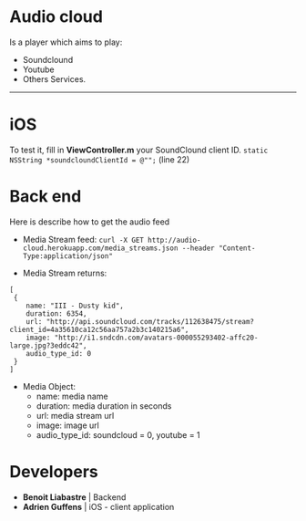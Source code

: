 Audio cloud
===========


Is a player which aims to play:
- Soundclound
- Youtube
- Others
Services.

---

iOS
====


To test it, fill in **ViewController.m** your SoundClound client ID.
`static NSString *soundcloundClientId = @"";` (line 22)


Back end
========

Here is describe how to get the audio feed

- Media Stream feed:
```curl -X GET http://audio-cloud.herokuapp.com/media_streams.json --header "Content-Type:application/json"```

- Media Stream returns:
```
[
 {
	name: "III - Dusty kid",
	duration: 6354,
	url: "http://api.soundcloud.com/tracks/112638475/stream?client_id=4a35610ca12c56aa757a2b3c140215a6",
	image: "http://i1.sndcdn.com/avatars-000055293402-affc20-large.jpg?3eddc42",
	audio_type_id: 0
 }
]
```
- Media Object:
  + name: media name
  + duration: media duration in seconds
  + url: media stream url
  + image: image url
  + audio_type_id: soundcloud = 0,
	       	   youtube = 1


Developers
==========

- **Benoit Liabastre** | Backend
- **Adrien Guffens** | iOS - client application
